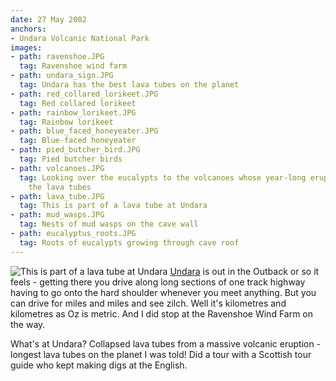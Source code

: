 ```yaml
---
date: 27 May 2002
anchors:
- Undara Volcanic National Park
images:
- path: ravenshoe.JPG
  tag: Ravenshoe wind farm
- path: undara_sign.JPG
  tag: Undara has the best lava tubes on the planet
- path: red_collared_lorikeet.JPG
  tag: Red collared lorikeet
- path: rainbow_lorikeet.JPG
  tag: Rainbow lorikeet
- path: blue_faced_honeyeater.JPG
  tag: Blue-faced honeyeater
- path: pied_butcher_bird.JPG
  tag: Pied butcher birds
- path: volcanoes.JPG
  tag: Looking over the eucalypts to the volcanoes whose year-long eruption created
    the lava tubes
- path: lava_tube.JPG
  tag: This is part of a lava tube at Undara
- path: mud_wasps.JPG
  tag: Nests of mud wasps on the cave wall
- path: eucalyptus_roots.JPG
  tag: Roots of eucalypts growing through cave roof
---
```

![This is part of a lava tube at Undara](lava_tube.JPG)
[Undara](https://www.undara.com.au/) is out in the Outback or so it feels - getting there you drive along long sections of one track highway having to go onto the hard shoulder whenever you meet anything. But you can drive for miles and miles and see zilch. Well it's kilometres and kilometres as Oz is metric. And I did stop at the Ravenshoe Wind Farm on the way.

What's at Undara? Collapsed lava tubes from a massive volcanic eruption - longest lava tubes on the planet I was told! Did a tour with a Scottish tour guide who kept making digs at the English.
